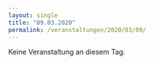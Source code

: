```yaml
---
layout: single
title: "09.03.2020"
permalink: /veranstaltungen/2020/03/09/
---
```


Keine Veranstaltung an diesem Tag.
